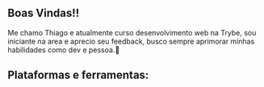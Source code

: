 ## Boas Vindas!!
Me chamo Thiago e atualmente curso desenvolvimento web na Trybe, sou iniciante na area e aprecio seu feedback, busco sempre aprimorar minhas habilidades como dev e pessoa.:book:
## Plataformas e ferramentas:

 
<!--
**Thiag0AH/Thiag0AH** is a ✨ _special_ ✨ repository because its `README.md` (this file) appears on your GitHub profile.

Here are some ideas to get you started:

- 🔭 I’m currently working on ...
- 🌱 I’m currently learning ...
- 👯 I’m looking to collaborate on ...
- 🤔 I’m looking for help with ...
- 💬 Ask me about ...
- 📫 How to reach me: ...
- 😄 Pronouns: ...
- ⚡ Fun fact: ...
-->
